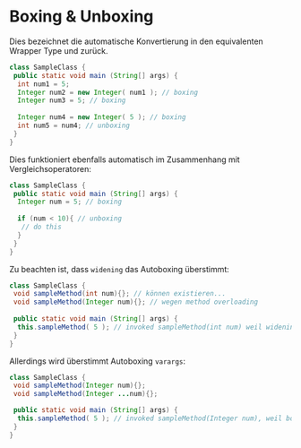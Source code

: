 # Boxing & Unboxing
Dies bezeichnet die automatische Konvertierung in den equivalenten Wrapper Type und zurück.

```java
class SampleClass {
 public static void main (String[] args) {
  int num1 = 5;
  Integer num2 = new Integer( num1 ); // boxing
  Integer num3 = 5; // boxing
	
  Integer num4 = new Integer( 5 ); // boxing
  int num5 = num4; // unboxing
 }
}
```

Dies funktioniert ebenfalls automatisch im Zusammenhang mit Vergleichsoperatoren:

```java
class SampleClass {
 public static void main (String[] args) {
  Integer num = 5; // boxing
	
  if (num < 10){ // unboxing
   // do this
  }
 }
}
```

Zu beachten ist, dass `widening` das Autoboxing überstimmt:

```java
class SampleClass {
 void sampleMethod(int num){}; // können existieren...
 void sampleMethod(Integer num){}; // wegen method overloading
 
 public static void main (String[] args) {
  this.sampleMethod( 5 ); // invoked sampleMethod(int num) weil widening boxing überstimmt
 }
} 
```

Allerdings wird überstimmt Autoboxing `varargs`:

```java
class SampleClass {
 void sampleMethod(Integer num){};
 void sampleMethod(Integer ...num){};

 public static void main (String[] args) {
  this.sampleMethod( 5 ); // invoked sampleMethod(Integer num), weil boxing varargs überstimmt
 }
}
```